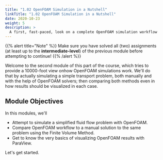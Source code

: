 ```yaml
---
title: "1.02 OpenFOAM Simulation in a Nutshell"
linkTitle: "1.02 OpenFOAM Simulation in a Nutshell"
date: 2020-10-23
weight: 5
description: >
  A first, fast-paced, look on a complete OpenFOAM simulation workflow.
---
```


{{% alert title="Note" %}}
Make sure you have solved all (two) assignments (at least up to the
**intermediate-level**) of the previous module before attempting to continue!
{{% /alert %}}

Welcome to the second module of this part of the course, which tries to provide
a 10000-foot view onhow OpenFOAM simulations work. We'll do that by actually
simulating a simple transport problem, both manually and with the help of
OpenFOAM solvers; then comparing both methods even in how results should be
visualized in each case.

## Module Objectives

In this modules, we'll

- Attempt to simulate a simplified fluid flow problem with OpenFOAM.
- Compare OpenFOAM workflow to a manual solution to the same problem using the
  Finite Volume Method.
- Get to know the very basics of visualizing OpenFOAM results with ParaView.

Let's get started.

